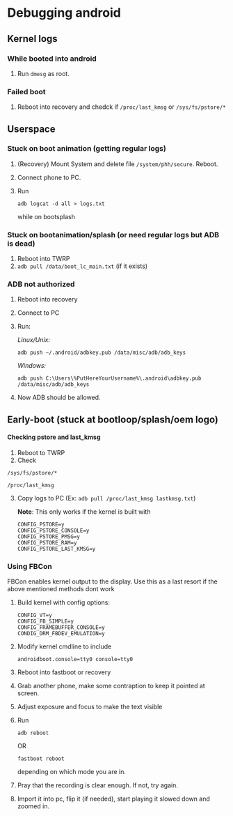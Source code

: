 # Debugging android

## Kernel logs
### While booted into android
1) Run `dmesg` as root. 

### Failed boot
1) Reboot into recovery and chedck if `/proc/last_kmsg` or `/sys/fs/pstore/*`


## Userspace

### Stuck on boot animation (getting regular logs)
1) (Recovery) Mount System and delete file `/system/phh/secure`. Reboot.
2) Connect phone to PC.
3) Run 

    ```adb logcat -d all > logs.txt```

    while on bootsplash

### Stuck on bootanimation/splash (or need regular logs but ADB is dead)
1) Reboot into TWRP
2) `adb pull /data/boot_lc_main.txt` (if it exists)

### ADB not authorized
1) Reboot into recovery
2) Connect to PC
3) Run:

    *Linux/Unix:*
    
    ```adb push ~/.android/adbkey.pub /data/misc/adb/adb_keys```

    *Windows:*
    
    ```adb push C:\Users\%PutHereYourUsername%\.android\adbkey.pub /data/misc/adb/adb_keys```

4) Now ADB should be allowed.


## Early-boot (stuck at bootloop/splash/oem logo)

#### Checking pstore and last_kmsg
1) Reboot to TWRP
2) Check

```/sys/fs/pstore/*```

```/proc/last_kmsg```

3) Copy logs to PC (Ex: `adb pull /proc/last_kmsg lastkmsg.txt`)

    **Note**: This only works if the kernel is built with 
    ```
    CONFIG_PSTORE=y
    CONFIG_PSTORE_CONSOLE=y
    CONFIG_PSTORE_PMSG=y
    CONFIG_PSTORE_RAM=y
    CONFIG_PSTORE_LAST_KMSG=y
    ```

### Using FBCon
FBCon enables kernel output to the display. Use this as a last resort if the above mentioned methods dont work

1) Build kernel with config options:
    ```
    CONFIG_VT=y
    CONFIG_FB_SIMPLE=y
    CONFIG_FRAMEBUFFER_CONSOLE=y
    CONDIG_DRM_FBDEV_EMULATION=y
    ```
2) Modify kernel cmdline to include

    ```
    androidboot.console=tty0 console=tty0
    ```

3) Reboot into fastboot or recovery

4) Grab another phone, make some contraption to keep it pointed at screen.

5) Adjust exposure and focus to make the text visible

6) Run
    ```
    adb reboot
    ```
    OR
    ```
    fastboot reboot
    ```
    depending on which mode you are in.

7) Pray that the recording is clear enough. If not, try again.

8) Import it into pc, flip it (if needed), start playing it slowed down and zoomed in.